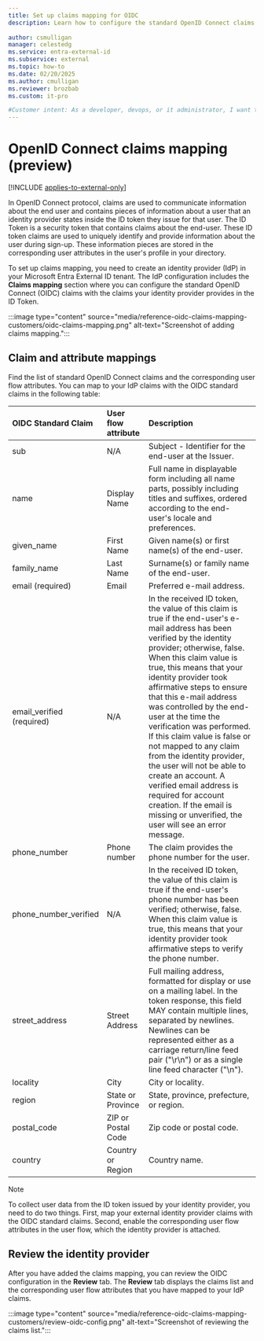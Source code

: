 ```yaml
---
title: Set up claims mapping for OIDC
description: Learn how to configure the standard OpenID Connect claims with the claims your identity provider provides in your external tenant.
 
author: csmulligan
manager: celestedg
ms.service: entra-external-id
ms.subservice: external
ms.topic: how-to
ms.date: 02/20/2025
ms.author: cmulligan
ms.reviewer: brozbab
ms.custom: it-pro

#Customer intent: As a developer, devops, or it administrator, I want to learn how to configure the standard OpenID Connect claims with the claims my identity provider provides in my external tenant.
---
```


# OpenID Connect claims mapping (preview)

[!INCLUDE [applies-to-external-only](../includes/applies-to-external-only.md)]

In OpenID Connect protocol, claims are used to communicate information about the end user and contains pieces of information about a user that an identity provider states inside the ID token they issue for that user. The ID Token is a security token that contains claims about the end-user. These ID token claims are used to uniquely identify and provide information about the user during sign-up. These information pieces are stored in the corresponding user attributes in the user's profile in your directory.

To set up claims mapping, you need to create an identity provider (IdP) in your Microsoft Entra External ID tenant. The IdP configuration includes the **Claims mapping** section where you can configure the standard OpenID Connect (OIDC) claims with the claims your identity provider provides in the ID Token.

:::image type="content" source="media/reference-oidc-claims-mapping-customers/oidc-claims-mapping.png" alt-text="Screenshot of adding claims mapping.":::

## Claim and attribute mappings

Find the list of standard OpenID Connect claims and the corresponding user flow attributes. You can map to your IdP claims with the OIDC standard claims in the following table:

|OIDC Standard Claim|User flow attribute|Description|
|:-------|:-------|:----------|
|sub|N/A|Subject - Identifier for the end-user at the Issuer.|
|name|Display Name|Full name in displayable form including all name parts, possibly including titles and suffixes, ordered according to the end-user's locale and preferences.|
|given_name|First Name |Given name(s) or first name(s) of the end-user.|
|family_name|Last Name |Surname(s) or family name of the end-user.|
|email (required)|Email|Preferred e-mail address.|
|email_verified (required)|N/A|In the received ID token, the value of this claim is true if the end-user's e-mail address has been verified by the identity provider; otherwise, false. When this claim value is true, this means that your identity provider took affirmative steps to ensure that this e-mail address was controlled by the end-user at the time the verification was performed. If this claim value is false or not mapped to any claim from the identity provider, the user will not be able to create an account. A verified email address is required for account creation. If the email is missing or unverified, the user will see an error message.|
|phone_number|Phone number|The claim provides the phone number for the user.|
|phone_number_verified|N/A|In the received ID token, the value of this claim is true if the end-user's phone number has been verified; otherwise, false. When this claim value is true, this means that your identity provider took affirmative steps to verify the phone number.|
|street_address|Street Address|Full mailing address, formatted for display or use on a mailing label. In the token response, this field MAY contain multiple lines, separated by newlines. Newlines can be represented either as a carriage return/line feed pair ("\r\n") or as a single line feed character ("\n").|
|locality |City|City or locality.|
|region|State or Province|State, province, prefecture, or region.|
|postal_code|ZIP or Postal Code|Zip code or postal code.|
|country |Country or Region|Country name.|

> [!NOTE]
> To collect user data from the ID token issued by your identity provider, you need to do two things. First, map your external identity provider claims with the OIDC standard claims. Second, enable the corresponding user flow attributes in the user flow, which the identity provider is attached.

## Review the identity provider

After you have added the claims mapping, you can review the OIDC configuration in the **Review** tab. The **Review** tab displays the claims list and the corresponding user flow attributes that you have mapped to your IdP claims. 

:::image type="content" source="media/reference-oidc-claims-mapping-customers/review-oidc-config.png" alt-text="Screenshot of reviewing the claims list.":::